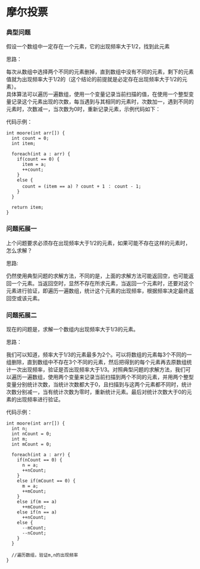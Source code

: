 # 摩尔投票 #

### 典型问题 ###

假设一个数组中一定存在一个元素，它的出现频率大于1/2，找到此元素

思路：

每次从数组中选择两个不同的元素删掉，直到数组中没有不同的元素，剩下的元素值就为出现频率大于1/2的（这个结论的前提就是必定存在出现频率大于1/2的元素）。   
具体算法可以遍历一遍数组，使用一个变量记录当前扫描的值，在使用一个整型变量记录这个元素出现的次数，每当遇到与其相同的元素时，次数加一，遇到不同的元素时，次数减一，当次数为0时，重新记录元素，示例代码如下：

代码示例：

```
int moore(int arr[]) {
  int count = 0;
  int item;

  foreach(int a : arr) {
    if(count == 0) {
      item = a;
      ++count;
    }
    else {
      count = (item == a) ? count + 1 ： count - 1;
    }
  }

  return item;
}
```

### 问题拓展一 ###

上个问题要求必须存在出现频率大于1/2的元素，如果可能不存在这样的元素时，怎么求解？

思路:

仍然使用典型问题的求解方法，不同的是，上面的求解方法可能返回空，也可能返回一个元素。当返回空时，显然不存在所求元素，当返回一个元素时，还要对这个元素进行验证，即遍历一遍数组，统计这个元素的出现频率，根据频率决定最终返回空或该元素。

### 问题拓展二 ###

现在的问题是，求解一个数组内出现频率大于1/3的元素。

思路：

我们可以知道，频率大于1/3的元素最多为2个。可以将数组的元素每3个不同的一组删除，直到数组中不存在3个不同的元素，然后把得到的每个元素再去原数组统计一次出现频率，验证是否出现频率大于1/3。对照典型问题的求解方法，我们可以遍历一遍数组，使用两个变量来记录当前扫描到两个不同的元素，并用两个整型变量分别统计次数，当统计次数都大于0，且扫描到与这两个元素都不同时，统计次数分别减一，当有统计次数为零时，重新统计元素。最后对统计次数大于0的元素的出现频率进行验证。

代码示例：

```
int moore(int arr[]) {
  int n;
  int nCount = 0;
  int m;
  int mCount = 0;

  foreach(int a : arr) {
    if(nCount == 0) {
      n = a;
      ++nCount;
    }
    else if(mCount == 0) {
      m = a;
      ++mCount;
    }
    else if(m == a)
      ++mCount;
    else if(n == a)
      ++nCount;
    else {
      --mCount;
      --nCount;
    }
  }

  //遍历数组，验证m,n的出现频率
}
```